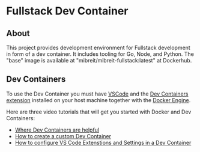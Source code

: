 # Fullstack Dev Container

## About

This project provides development environment for Fullstack development in form of a dev container. 
It includes tooling for Go, Node, and Python.
The "base" image is available at "mibreit/mibreit-fullstack:latest" at Dockerhub.

## Dev Containers

To use the Dev Container you must have [VSCode](https://code.visualstudio.com/) and the [Dev Containers extension](https://marketplace.visualstudio.com/items?itemName=ms-vscode-remote.remote-containers) installed on your host machine together with the [Docker Engine](https://docs.docker.com/engine/install/ubuntu/). 

Here are three video tutorials that will get you started with Docker and Dev Containers:

- [Where Dev Containers are helpful](https://youtu.be/9F-jbT-pHkg?si=yW4RThXZNC0SMIyl)
- [How to create a custom Dev Container](https://youtu.be/7P0pTECkiN8?si=51YPKbUzL7OlAs80)
- [How to configure VS Code Extenstions and Settings in a Dev Container](https://youtu.be/W84R1CxtF0c?si=YBhBRzKk1lgCKEyz)
